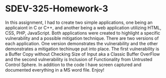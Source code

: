 # SDEV-325-Homework-3
In this assignment, I had to create two simple applications, one being an applicaiont in C or C++, and another being a web application utilizing HTML, CSS, PHP, JavaScript. Both applications were created to highlight a specific vulnerability and a possible mitigation technique. There are two versions of each application. One version demonstrates the vulnerability and the other demonstrates a mitigation techinuqe put into place. The first vulnerability is a Buffer Copy without Checking Size of Input aka a Classic Buffer OverFlow and the second vulnerability is Inclusion of Functionality from Untrusted Control Sphere. In addition to the code I have screen captured and documented everything in a MS word file. Enjoy!

